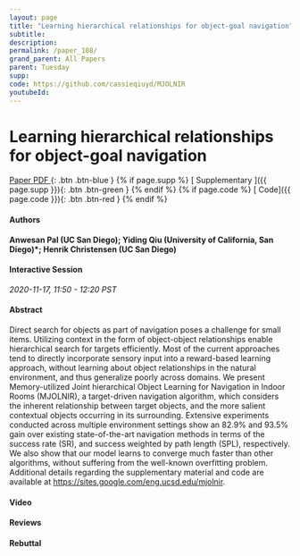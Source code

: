 ```yaml
---
layout: page
title: "Learning hierarchical relationships for object-goal navigation"
subtitle: 
description:
permalink: /paper_108/
grand_parent: All Papers
parent: Tuesday
supp: 
code: https://github.com/cassieqiuyd/MJOLNIR
youtubeId: 
---
```


# Learning hierarchical relationships for object-goal navigation

[<i class="fa fa-file-text-o" aria-hidden="true"></i> Paper PDF ](https://drive.google.com/file/d/1SL_pL6DjHmRrYxpAR9wyZwydGXL2_iY_/view){: .btn .btn-blue } {% if page.supp %} [<i class="fa fa-file-text-o" aria-hidden="true"></i> Supplementary ]({{ page.supp }}){: .btn .btn-green } {% endif %} {% if page.code %} [<i class="fa fa-github" aria-hidden="true"></i> Code]({{ page.code }}){: .btn .btn-red }
{% endif %}

#### Authors
**Anwesan Pal (UC San Diego); Yiding Qiu (University of California, San Diego)*; Henrik Christensen (UC San Diego)**

#### Interactive Session
*2020-11-17, 11:50 - 12:20 PST*

#### Abstract
Direct search for objects as part of navigation poses a challenge for small items. Utilizing context in the form of object-object relationships enable hierarchical search for targets efficiently. Most of the current approaches tend to directly incorporate sensory input into a reward-based learning approach, without learning about object relationships in the natural environment, and thus generalize poorly across domains. We present Memory-utilized Joint hierarchical Object Learning for Navigation in Indoor Rooms (MJOLNIR), a target-driven navigation algorithm, which considers the inherent relationship between target objects, and the more salient contextual objects occurring in its surrounding. Extensive experiments conducted across multiple environment settings show an 82.9% and 93.5% gain over existing state-of-the-art navigation methods in terms of the success rate (SR), and success weighted by path length (SPL), respectively. We also show that our model learns to converge much faster than other algorithms, without suffering from the well-known overfitting problem. Additional details regarding the supplementary material and code are available at <a href="https://sites.google.com/eng.ucsd.edu/mjolnir" target="_blank">https://sites.google.com/eng.ucsd.edu/mjolnir</a>.

#### Video 

#### Reviews

#### Rebuttal
